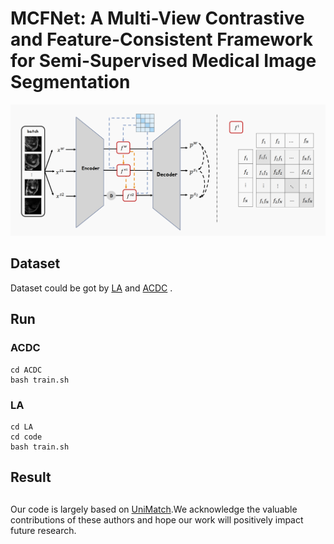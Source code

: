 # MCFNet: A Multi-View Contrastive and Feature-Consistent Framework for Semi-Supervised Medical Image Segmentation

![The pipeline of MCFNet.The dashed line denotes the supervised signal.](./ICONIP.png)

## Dataset
Dataset could be got by [LA](https://github.com/yulequan/UA-MT/tree/master/data) and [ACDC](https://github.com/HiLab-git/SSL4MIS/tree/master/data/ACDC) .


## Run

### ACDC
```
cd ACDC
bash train.sh
```

### LA
```
cd LA
cd code
bash train.sh
```

## Result



## 
Our code is largely based on [UniMatch](https://github.com/LiheYoung/UniMatch/tree/main/more-scenarios/medical).We acknowledge the valuable contributions of these authors and hope our work will positively impact future research.



